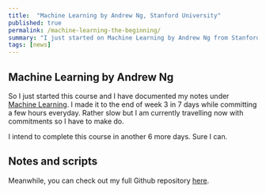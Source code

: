 ```yaml
---
title:  "Machine Learning by Andrew Ng, Stanford University"
published: true
permalink: /machine-learning-the-beginning/
summary: "I just started on Machine Learning by Andrew Ng from Stanford University."
tags: [news]
---
```


## Machine Learning by Andrew Ng
 
So I just started this course and I have documented my notes under [Machine Learning](http://127.0.0.1:4005/machine-learning/). I made it to the end of week 3 in 7 days while committing a few hours everyday. Rather slow but I am currently travelling now with commitments so I have to make do.

I intend to complete this course in another 6 more days. Sure I can.

## Notes and scripts
Meanwhile, you can check out my full Github repository [here](https://github.com/ritchieng).

